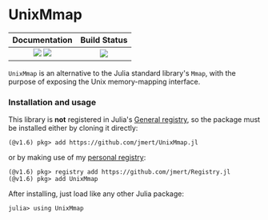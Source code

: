 # UnixMmap

| **Documentation**                                                         | **Build Status**                                             |
|:-------------------------------------------------------------------------:|:------------------------------------------------------------:|
| [![][docs-stable-img]][docs-stable-url] [![][docs-dev-img]][docs-dev-url] | [![][ci-img]][ci-url]                                        |

`UnixMmap` is an alternative to the Julia standard library's `Mmap`, with the purpose of
exposing the Unix memory-mapping interface.

### Installation and usage

This library is **not** registered in Julia's [General registry][General.jl],
so the package must be installed either by cloning it directly:

```
(@v1.6) pkg> add https://github.com/jmert/UnixMmap.jl
```

or by making use of my [personal registry][Registry.jl]:

```
(@v1.6) pkg> registry add https://github.com/jmert/Registry.jl
(@v1.6) pkg> add UnixMmap
```

After installing, just load like any other Julia package:

```
julia> using UnixMmap
```

[docs-stable-img]: https://img.shields.io/badge/docs-stable-blue.svg
[docs-stable-url]: https://jmert.github.io/UnixMmap.jl/stable
[docs-dev-img]: https://img.shields.io/badge/docs-dev-blue.svg
[docs-dev-url]: https://jmert.github.io/UnixMmap.jl/dev

[ci-img]: https://github.com/jmert/UnixMmap.jl/workflows/CI/badge.svg
[ci-url]: https://github.com/jmert/UnixMmap.jl/actions

[codecov-img]: https://codecov.io/gh/jmert/UnixMmap.jl/branch/master/graph/badge.svg
[codecov-url]: https://codecov.io/gh/jmert/UnixMmap.jl

[General.jl]: https://github.com/JuliaRegistries/General
[Registry.jl]: https://github.com/jmert/Registry.jl
